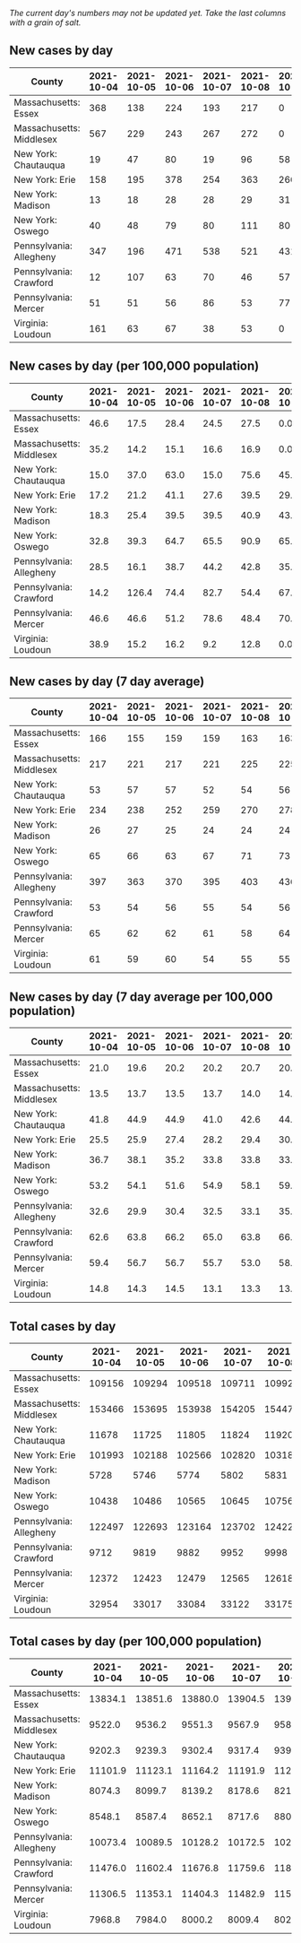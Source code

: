 _The current day's numbers may not be updated yet. Take the last columns with a grain of salt._
## New cases by day

| County | 2021-10-04 | 2021-10-05 | 2021-10-06 | 2021-10-07 | 2021-10-08 | 2021-10-09 | 2021-10-10 |
| --- | --- | --- | --- | --- | --- | --- | --- |
| Massachusetts: Essex | 368 | 138 | 224 | 193 | 217 | 0 |  |
| Massachusetts: Middlesex | 567 | 229 | 243 | 267 | 272 | 0 |  |
| New York: Chautauqua | 19 | 47 | 80 | 19 | 96 | 58 |  |
| New York: Erie | 158 | 195 | 378 | 254 | 363 | 266 |  |
| New York: Madison | 13 | 18 | 28 | 28 | 29 | 31 |  |
| New York: Oswego | 40 | 48 | 79 | 80 | 111 | 80 |  |
| Pennsylvania: Allegheny | 347 | 196 | 471 | 538 | 521 | 431 |  |
| Pennsylvania: Crawford | 12 | 107 | 63 | 70 | 46 | 57 |  |
| Pennsylvania: Mercer | 51 | 51 | 56 | 86 | 53 | 77 |  |
| Virginia: Loudoun | 161 | 63 | 67 | 38 | 53 | 0 |  |

## New cases by day (per 100,000 population)

| County | 2021-10-04 | 2021-10-05 | 2021-10-06 | 2021-10-07 | 2021-10-08 | 2021-10-09 | 2021-10-10 |
| --- | --- | --- | --- | --- | --- | --- | --- |
| Massachusetts: Essex | 46.6 | 17.5 | 28.4 | 24.5 | 27.5 | 0.0 |  |
| Massachusetts: Middlesex | 35.2 | 14.2 | 15.1 | 16.6 | 16.9 | 0.0 |  |
| New York: Chautauqua | 15.0 | 37.0 | 63.0 | 15.0 | 75.6 | 45.7 |  |
| New York: Erie | 17.2 | 21.2 | 41.1 | 27.6 | 39.5 | 29.0 |  |
| New York: Madison | 18.3 | 25.4 | 39.5 | 39.5 | 40.9 | 43.7 |  |
| New York: Oswego | 32.8 | 39.3 | 64.7 | 65.5 | 90.9 | 65.5 |  |
| Pennsylvania: Allegheny | 28.5 | 16.1 | 38.7 | 44.2 | 42.8 | 35.4 |  |
| Pennsylvania: Crawford | 14.2 | 126.4 | 74.4 | 82.7 | 54.4 | 67.4 |  |
| Pennsylvania: Mercer | 46.6 | 46.6 | 51.2 | 78.6 | 48.4 | 70.4 |  |
| Virginia: Loudoun | 38.9 | 15.2 | 16.2 | 9.2 | 12.8 | 0.0 |  |

## New cases by day (7 day average)

| County | 2021-10-04 | 2021-10-05 | 2021-10-06 | 2021-10-07 | 2021-10-08 | 2021-10-09 | 2021-10-10 |
| --- | --- | --- | --- | --- | --- | --- | --- |
| Massachusetts: Essex | 166 | 155 | 159 | 159 | 163 | 163 |  |
| Massachusetts: Middlesex | 217 | 221 | 217 | 221 | 225 | 225 |  |
| New York: Chautauqua | 53 | 57 | 57 | 52 | 54 | 56 |  |
| New York: Erie | 234 | 238 | 252 | 259 | 270 | 278 |  |
| New York: Madison | 26 | 27 | 25 | 24 | 24 | 24 |  |
| New York: Oswego | 65 | 66 | 63 | 67 | 71 | 73 |  |
| Pennsylvania: Allegheny | 397 | 363 | 370 | 395 | 403 | 436 |  |
| Pennsylvania: Crawford | 53 | 54 | 56 | 55 | 54 | 56 |  |
| Pennsylvania: Mercer | 65 | 62 | 62 | 61 | 58 | 64 |  |
| Virginia: Loudoun | 61 | 59 | 60 | 54 | 55 | 55 |  |

## New cases by day (7 day average per 100,000 population)

| County | 2021-10-04 | 2021-10-05 | 2021-10-06 | 2021-10-07 | 2021-10-08 | 2021-10-09 | 2021-10-10 |
| --- | --- | --- | --- | --- | --- | --- | --- |
| Massachusetts: Essex | 21.0 | 19.6 | 20.2 | 20.2 | 20.7 | 20.7 |  |
| Massachusetts: Middlesex | 13.5 | 13.7 | 13.5 | 13.7 | 14.0 | 14.0 |  |
| New York: Chautauqua | 41.8 | 44.9 | 44.9 | 41.0 | 42.6 | 44.1 |  |
| New York: Erie | 25.5 | 25.9 | 27.4 | 28.2 | 29.4 | 30.3 |  |
| New York: Madison | 36.7 | 38.1 | 35.2 | 33.8 | 33.8 | 33.8 |  |
| New York: Oswego | 53.2 | 54.1 | 51.6 | 54.9 | 58.1 | 59.8 |  |
| Pennsylvania: Allegheny | 32.6 | 29.9 | 30.4 | 32.5 | 33.1 | 35.9 |  |
| Pennsylvania: Crawford | 62.6 | 63.8 | 66.2 | 65.0 | 63.8 | 66.2 |  |
| Pennsylvania: Mercer | 59.4 | 56.7 | 56.7 | 55.7 | 53.0 | 58.5 |  |
| Virginia: Loudoun | 14.8 | 14.3 | 14.5 | 13.1 | 13.3 | 13.3 |  |

## Total cases by day

| County | 2021-10-04 | 2021-10-05 | 2021-10-06 | 2021-10-07 | 2021-10-08 | 2021-10-09 | 2021-10-10 |
| --- | --- | --- | --- | --- | --- | --- | --- |
| Massachusetts: Essex | 109156 | 109294 | 109518 | 109711 | 109928 | 109928 |  |
| Massachusetts: Middlesex | 153466 | 153695 | 153938 | 154205 | 154477 | 154477 |  |
| New York: Chautauqua | 11678 | 11725 | 11805 | 11824 | 11920 | 11978 |  |
| New York: Erie | 101993 | 102188 | 102566 | 102820 | 103183 | 103449 |  |
| New York: Madison | 5728 | 5746 | 5774 | 5802 | 5831 | 5862 |  |
| New York: Oswego | 10438 | 10486 | 10565 | 10645 | 10756 | 10836 |  |
| Pennsylvania: Allegheny | 122497 | 122693 | 123164 | 123702 | 124223 | 124654 |  |
| Pennsylvania: Crawford | 9712 | 9819 | 9882 | 9952 | 9998 | 10055 |  |
| Pennsylvania: Mercer | 12372 | 12423 | 12479 | 12565 | 12618 | 12695 |  |
| Virginia: Loudoun | 32954 | 33017 | 33084 | 33122 | 33175 | 33175 |  |

## Total cases by day (per 100,000 population)

| County | 2021-10-04 | 2021-10-05 | 2021-10-06 | 2021-10-07 | 2021-10-08 | 2021-10-09 | 2021-10-10 |
| --- | --- | --- | --- | --- | --- | --- | --- |
| Massachusetts: Essex | 13834.1 | 13851.6 | 13880.0 | 13904.5 | 13932.0 | 13932.0 |  |
| Massachusetts: Middlesex | 9522.0 | 9536.2 | 9551.3 | 9567.9 | 9584.7 | 9584.7 |  |
| New York: Chautauqua | 9202.3 | 9239.3 | 9302.4 | 9317.4 | 9393.0 | 9438.7 |  |
| New York: Erie | 11101.9 | 11123.1 | 11164.2 | 11191.9 | 11231.4 | 11260.3 |  |
| New York: Madison | 8074.3 | 8099.7 | 8139.2 | 8178.6 | 8219.5 | 8263.2 |  |
| New York: Oswego | 8548.1 | 8587.4 | 8652.1 | 8717.6 | 8808.5 | 8874.0 |  |
| Pennsylvania: Allegheny | 10073.4 | 10089.5 | 10128.2 | 10172.5 | 10215.3 | 10250.8 |  |
| Pennsylvania: Crawford | 11476.0 | 11602.4 | 11676.8 | 11759.6 | 11813.9 | 11881.3 |  |
| Pennsylvania: Mercer | 11306.5 | 11353.1 | 11404.3 | 11482.9 | 11531.3 | 11601.7 |  |
| Virginia: Loudoun | 7968.8 | 7984.0 | 8000.2 | 8009.4 | 8022.2 | 8022.2 |  |
